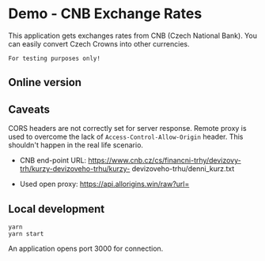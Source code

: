 # Demo - CNB Exchange Rates

This application gets exchanges rates from CNB (Czech National Bank). You can easily convert Czech Crowns into other currencies.

`For testing purposes only!`

## Online version



## Caveats

CORS headers are not correctly set for server response. Remote proxy is used to overcome the lack of `Access-Control-Allow-Origin` header. This shouldn't happen in the real life scenario.

- CNB end-point URL: https://www.cnb.cz/cs/financni-trhy/devizovy-trh/kurzy-devizoveho-trhu/kurzy-
devizoveho-trhu/denni_kurz.txt

- Used open proxy: https://api.allorigins.win/raw?url=

## Local development
```shell
yarn
yarn start
```
An application opens port 3000 for connection.
